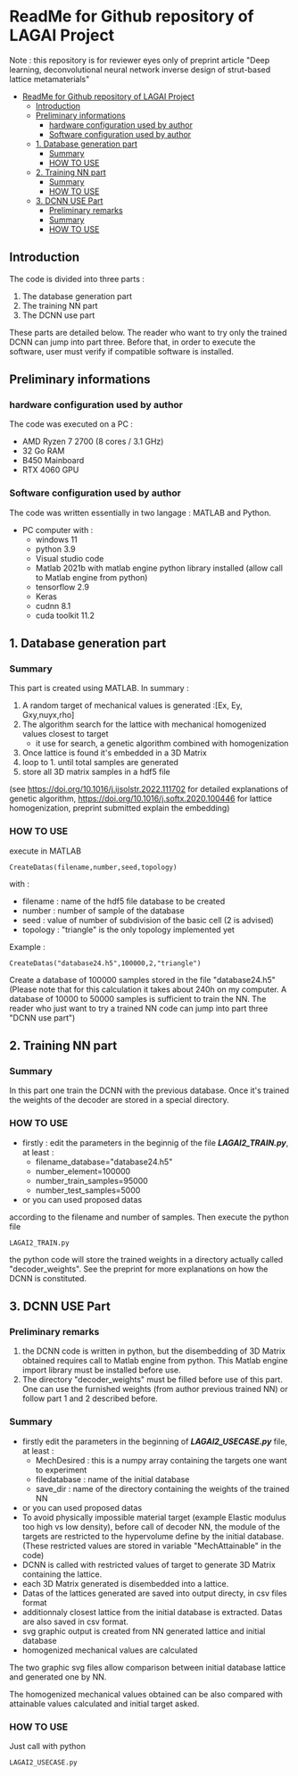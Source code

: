 # ReadMe for Github repository of LAGAI Project
Note : this repository is for reviewer eyes only of preprint article "Deep learning, deconvolutional neural network inverse design of strut-based lattice metamaterials"

- [ReadMe for Github repository of LAGAI Project](#readme-for-github-repository-of-lagai-project)
  - [Introduction](#introduction)
  - [Preliminary informations](#preliminary-informations)
    - [hardware configuration used by author](#hardware-configuration-used-by-author)
    - [Software configuration used by author](#software-configuration-used-by-author)
  - [1. Database generation part](#1-database-generation-part)
    - [Summary](#summary)
    - [HOW TO USE](#how-to-use)
  - [2. Training NN part](#2-training-nn-part)
    - [Summary](#summary-1)
    - [HOW TO USE](#how-to-use-1)
  - [3. DCNN USE Part](#3-dcnn-use-part)
    - [Preliminary remarks](#preliminary-remarks)
    - [Summary](#summary-2)
    - [HOW TO USE](#how-to-use-2)


## Introduction
The code is divided into three parts :
1. The database generation part
2. The training NN part
3. The DCNN use part

These parts are detailed below. The reader who want to try only the trained DCNN can jump into part three.
Before that, in order to execute the software, user must verify if compatible software is installed. 

## Preliminary informations
### hardware configuration used by author
The code was executed on a PC :
* AMD Ryzen 7 2700 (8 cores / 3.1 GHz)
* 32 Go RAM
* B450 Mainboard 
* RTX 4060 GPU
  
### Software configuration used by author
The code was written essentially in two langage : MATLAB and Python.

* PC computer with :
  * windows 11
  * python 3.9
  * Visual studio code
   * Matlab 2021b with matlab engine python library installed (allow call to Matlab engine from python)
  * tensorflow 2.9
  * Keras 
  * cudnn 8.1
  * cuda toolkit 11.2

## 1. Database generation part
### Summary
This part is created using MATLAB. 
In summary :
1. A random target of mechanical values is generated :[Ex, Ey, Gxy,nuyx,rho]
2. The algorithm search for the lattice with mechanical homogenized values closest to target
   * it use for search, a genetic algorithm  combined with homogenization
3. Once lattice is found it's embedded in a 3D Matrix
4. loop to 1. until total samples are generated
5. store all 3D matrix samples in a hdf5 file

(see https://doi.org/10.1016/j.ijsolstr.2022.111702 for detailed explanations of genetic algorithm, https://doi.org/10.1016/j.softx.2020.100446 for lattice homogenization, preprint submitted explain the embedding)

### HOW TO USE
execute in MATLAB
~~~
CreateDatas(filename,number,seed,topology)
~~~
with :
- filename : name of the hdf5 file database to be created
- number : number of sample of the database
- seed : value of number of subdivision of the basic cell (2 is advised)
- topology : "triangle" is the only topology implemented yet

Example :
~~~
CreateDatas("database24.h5",100000,2,"triangle")
~~~
Create a database of 100000 samples stored in the file "database24.h5"
(Please note that for this calculation it takes about 240h on my computer. A database of 10000 to 50000 samples is sufficient to train the NN. The reader who just want to try a trained NN code can jump into part three "DCNN use part")

## 2. Training NN part 
### Summary 
In this part one train the DCNN with the previous database. 
Once it's trained the weights of the decoder are stored in a special directory.

### HOW TO USE
* firstly : edit the parameters in the beginnig of the file **_LAGAI2_TRAIN.py_**,  at least :
  * filename_database="database24.h5"
  * number_element=100000
  * number_train_samples=95000
  * number_test_samples=5000
* or you can used proposed datas

according to the filename and number of samples.
Then execute the python file  
~~~
LAGAI2_TRAIN.py
~~~
the python code will store the trained weights in a directory actually called "decoder_weights".
See the preprint for more explanations on how the DCNN is constituted. 
## 3. DCNN USE Part
### Preliminary remarks
1. the DCNN code is written in python, but the disembedding of 3D Matrix obtained requires call to Matlab engine from python. This Matlab engine import library must be installed before use.
2. The directory "decoder_weights" must be filled before use of this part. One can use the furnished weights (from author previous trained NN) or follow part 1 and 2 described before. 

### Summary 
* firstly edit the parameters in the beginning of **_LAGAI2_USECASE.py_** file, at least :
  * MechDesired : this is a numpy array containing the targets one want to experiment
  * filedatabase : name of the initial database
  * save_dir : name of the directory containing the weights of the trained NN
* or you can used proposed datas
* To avoid physically impossible material target (example Elastic modulus too high vs low density), before call of decoder NN, the module of the targets are restricted to the hypervolume define by the initial database. (These restricted values are stored in variable "MechAttainable" in the code)
* DCNN is called with restricted values of target to generate 3D Matrix containing the lattice. 
* each 3D Matrix generated is disembedded into a lattice. 
* Datas of the lattices generated are saved into output directy, in csv files format
* additionnaly closest lattice from the initial database is extracted. Datas are also saved in csv format.
* svg graphic output is created from NN generated lattice and initial database 
* homogenized mechanical values are calculated

The two graphic svg files allow comparison between initial database lattice and generated one by NN.

The homogenized mechanical values obtained can be also compared with attainable values calculated and initial target asked. 

### HOW TO USE
Just call with python 
~~~
LAGAI2_USECASE.py
~~~

